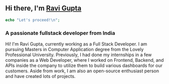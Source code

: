 ## Hi there, I'm [Ravi Gupta](https://www.linkedin.com/in/ravi-gupta-linked)

```php
echo "Let's proceed!\n";
```
<h3 align="left">A passionate fullstack developer from India</h3>
<p>
  Hi! I'm Ravi Gupta, currently working as a Full Stack Developer. I am pursuing Masters in Computer Application degree from the Lovely Professional University. Previously, I had done my internships in a few companies as a Web Developer, where I worked on Frontend, Backend, and APIs inside the company to utilize them to build various dashboards for our customers. Aside from work, I am also an open-source enthusiast person and have created lots of projects.
</p>
